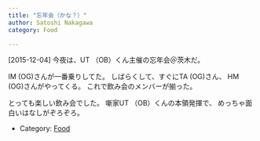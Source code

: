```yaml
---
title: "忘年会（かな？）"
author: Satoshi Nakagawa
category: Food

---
```


[2015-12-04]  今夜は、UT （OB）くん主催の忘年会＠茨木だ。

IM (OG)さんが一番乗りしてた。
しばらくして、すぐにTA (OG)さん、
HM (OG)さんがやってくる。
これで飲み会のメンバーが揃った。

 とっても楽しい飲み会でした。
噺家UT （OB）くんの本領発揮で、
めっちゃ面白いはなしがぞろぞろ。

- Category: [Food](/categories.html#Food)

